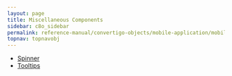 ```yaml
---
layout: page
title: Miscellaneous Components
sidebar: c8o_sidebar
permalink: reference-manual/convertigo-objects/mobile-application/mobile-components/miscellaneous-components/
topnav: topnavobj
---
```

* [Spinner](spinner/)
* [Tooltips](tooltips/)
